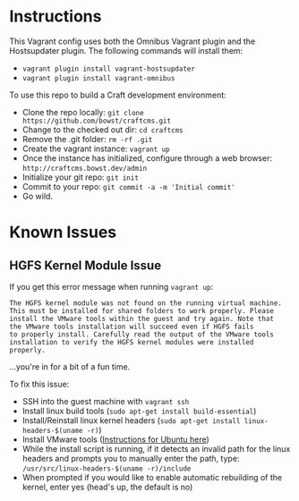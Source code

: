 # Instructions

This Vagrant config uses both the Omnibus Vagrant plugin and the Hostsupdater plugin.  The following commands will install them:

* ```vagrant plugin install vagrant-hostsupdater```
* ```vagrant plugin install vagrant-omnibus```

To use this repo to build a Craft development environment:

* Clone the repo locally: ```git clone https://github.com/bowst/craftcms.git```
* Change to the checked out dir: ```cd craftcms```
* Remove the .git folder: ```rm -rf .git```
* Create the vagrant instance: ```vagrant up```
* Once the instance has initialized, configure through a web browser: ```http://craftcms.bowst.dev/admin```
* Initialize your git repo: ```git init```
* Commit to your repo: ```git commit -a -m 'Initial commit'```
* Go wild.


# Known Issues

## HGFS Kernel Module Issue

If you get this error message when running `vagrant up`:

```
The HGFS kernel module was not found on the running virtual machine.
This must be installed for shared folders to work properly. Please
install the VMware tools within the guest and try again. Note that
the VMware tools installation will succeed even if HGFS fails
to properly install. Carefully read the output of the VMware tools
installation to verify the HGFS kernel modules were installed properly.
```
...you're in for a bit of a fun time.

To fix this issue:

* SSH into the guest machine with `vagrant ssh`
* Install linux build tools (`sudo apt-get install build-essential`)
* Install/Reinstall linux kernel headers (`sudo apt-get install linux-headers-$(uname -r)`)
* Install VMware tools ([Instructions for Ubuntu here](http://kb.vmware.com/selfservice/microsites/search.do?language=en_US&cmd=displayKC&externalId=1022525))
* While the install script is running, if it detects an invalid path for the linux headers and prompts you to manually enter the path, type: `/usr/src/linux-headers-$(uname -r)/include`
* When prompted if you would like to enable automatic rebuilding of the kernel, enter yes (head's up, the default is no)
